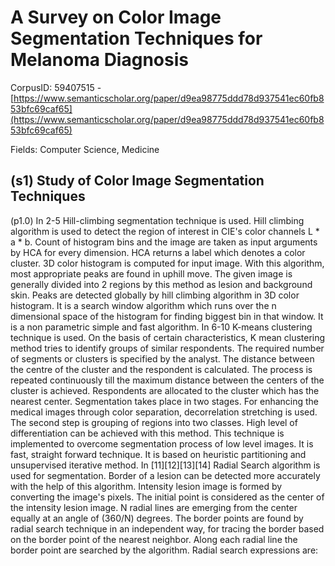 # A Survey on Color Image Segmentation Techniques for Melanoma Diagnosis

CorpusID: 59407515 - [https://www.semanticscholar.org/paper/d9ea98775ddd78d937541ec60fb853bfc69caf65](https://www.semanticscholar.org/paper/d9ea98775ddd78d937541ec60fb853bfc69caf65)

Fields: Computer Science, Medicine

## (s1) Study of Color Image Segmentation Techniques
(p1.0) In 2-5 Hill-climbing segmentation technique is used. Hill climbing algorithm is used to detect the region of interest in CIE's color channels L * a * b. Count of histogram bins and the image are taken as input arguments by HCA for every dimension. HCA returns a label which denotes a color cluster. 3D color histogram is computed for input image. With this algorithm, most appropriate peaks are found in uphill move. The given image is generally divided into 2 regions by this method as lesion and background skin. Peaks are detected globally by hill climbing algorithm in 3D color histogram. It is a search window algorithm which runs over the n dimensional space of the histogram for finding biggest bin in that window. It is a non parametric simple and fast algorithm. In 6-10 K-means clustering technique is used. On the basis of certain characteristics, K mean clustering method tries to identify groups of similar respondents. The required number of segments or clusters is specified by the analyst. The distance between the centre of the cluster and the respondent is calculated. The process is repeated continuously till the maximum distance between the centers of the cluster is achieved. Respondents are allocated to the cluster which has the nearest center. Segmentation takes place in two stages. For enhancing the medical images through color separation, decorrelation stretching is used. The second step is grouping of regions into two classes. High level of differentiation can be achieved with this method. This technique is implemented to overcome segmentation process of low level images. It is fast, straight forward technique. It is based on heuristic partitioning and unsupervised iterative method. In [11][12][13][14] Radial Search algorithm is used for segmentation. Border of a lesion can be detected more accurately with the help of this algorithm. Intensity lesion image is formed by converting the image's pixels. The initial point is considered as the center of the intensity lesion image. N radial lines are emerging from the center equally at an angle of (360/N) degrees. The border points are found by radial search technique in an independent way, for tracing the border based on the border point of the nearest neighbor. Along each radial line the border point are searched by the algorithm. Radial search expressions are:
